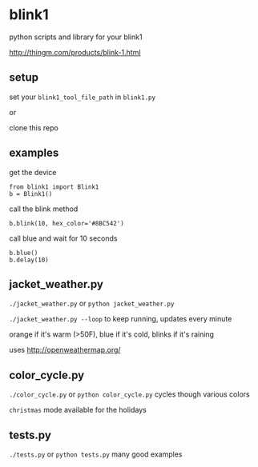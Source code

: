 blink1
======

python scripts and library for your blink1

http://thingm.com/products/blink-1.html

## setup
set your `blink1_tool_file_path` in `blink1.py`

or 

clone this repo 

## examples
get the device
```
from blink1 import Blink1
b = Blink1()
```
call the blink method
```
b.blink(10, hex_color='#8BC542')
```
call blue and wait for 10 seconds
```
b.blue()
b.delay(10)
```

## jacket_weather.py
`./jacket_weather.py` or `python jacket_weather.py`

`./jacket_weather.py --loop` to keep running, updates every minute

orange if it's warm (>50F), blue if it's cold,
blinks if it's raining

uses http://openweathermap.org/

## color_cycle.py
`./color_cycle.py` or `python color_cycle.py`
cycles though various colors

`christmas` mode available for the holidays

## tests.py
`./tests.py` or `python tests.py`
many good examples